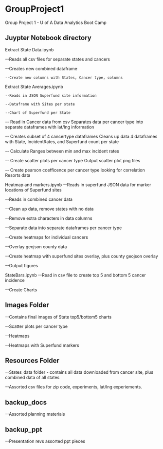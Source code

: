 # GroupProject1
Group Project 1 - U of A Data Analytics Boot Camp

## Juypter Notebook directory

Extract State Data.ipynb

  --Reads all csv files for separate states and cancers
  
  --Creates new combined dataframe
  
    --Create new columns with States, Cancer type, columns

Extract State Averages.ipynb

    --Reads in JSON Superfund site information
    
    --Dataframe with Sites per state
    
    --Chart of Superfund per State
    
-- Read in Cancer data from csv
    Separates data per cancer type into separate dataframes with lat/lng information
    
-- Creates subset of 4 cancertype dataframes
    Cleans up data
    4 dataframes with State, IncidentRates, and Superfund count per state
    
-- Calculate Ranges between min and max incident rates

-- Create scatter plots per cancer type
   Output scatter plot png files
   
-- Create pearson coefficence per cancer type looking for correlation
   Resorts data
   
Heatmap and markers.ipynb
  --Reads in superfund JSON data for marker locations of Superfund sites
  
  --Reads in combined cancer data 
  
  --Clean up data, remove states with no data
  
  --Remove extra characters in data columns
  
  --Separate data into separate dataframes per cancer type
  
  --Create heatmaps for individual cancers
  
  --Overlay geojson county data
  
  --Create heatmap with superfund sites overlay, plus county geojson overlay
  
  --Output figures

StateBars.ipynb
  --Read in csv file to create top 5 and bottom 5 cancer incidence
  
  --Create Charts
  
## Images Folder
  --Contains final images of State top5/bottom5 charts
  
  --Scatter plots per cancer type
  
  --Heatmaps
  
  --Heatmaps with Superfund markers
  
## Resources Folder
  --States_data folder - contains all data downloaded from cancer site, plus combined data of all states
  
  --Assorted csv files for zip code, experiments, lat/lng experiements.
  
## backup_docs
  --Assorted planning materials

## backup_ppt
  --Presentation revs assorted ppt pieces
	
